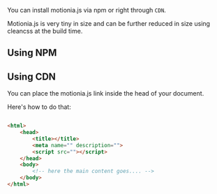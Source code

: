 You can install motionia.js via npm or right through `CDN`.

Motionia.js is very tiny in size and can be further reduced in size using cleancss at the build time.

## Using NPM

## Using CDN

You can place the motionia.js link inside the head of your document.

Here's how to do that:

```html

<html>
    <head>
        <title></title>
        <meta name="" description="">
        <script src=""></script>
    </head>
    <body>
        <!-- here the main content goes.... -->
    </body>
</html>
```

